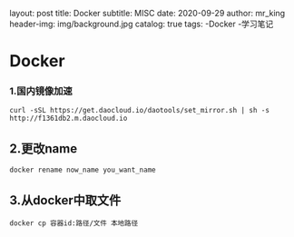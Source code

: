 layout: post
title: Docker
subtitle: MISC
date: 2020-09-29
author: mr_king
header-img: img/background.jpg
catalog: true
tags: 
    -Docker
    -学习笔记

# Docker

### 1.国内镜像加速

```shell
curl -sSL https://get.daocloud.io/daotools/set_mirror.sh | sh -s http://f1361db2.m.daocloud.io
```

## 2.更改name

```shell
docker rename now_name you_want_name
```

## 3.从docker中取文件

```shell
docker cp 容器id:路径/文件 本地路径
```

